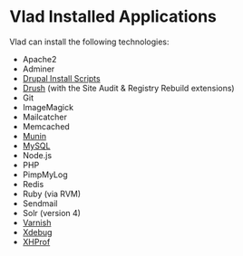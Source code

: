# Vlad Installed Applications

Vlad can install the following technologies:

- Apache2
- Adminer
- [Drupal Install Scripts](drupal.md)
- [Drush](drupal.md) (with the Site Audit & Registry Rebuild extensions)
- Git
- ImageMagick
- Mailcatcher
- Memcached
- [Munin](munin.md)
- [MySQL](mysql.md)
- Node.js
- PHP
- PimpMyLog
- Redis
- Ruby (via RVM)
- Sendmail
- Solr (version 4)
- [Varnish](varnish.md)
- [Xdebug](xdebug.md)
- [XHProf](xhprof.md)

